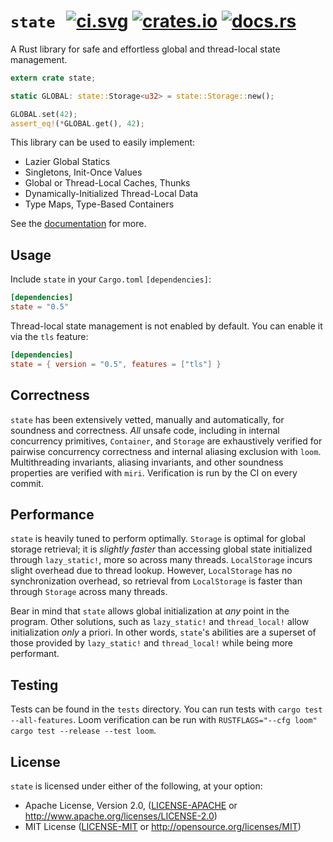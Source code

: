# `state` &thinsp; [![ci.svg]][ci] [![crates.io]][crate] [![docs.rs]][docs]

[crates.io]: https://img.shields.io/crates/v/state.svg
[crate]: https://crates.io/crates/state
[docs.rs]: https://docs.rs/state/badge.svg
[docs]: https://docs.rs/state
[ci.svg]: https://github.com/SergioBenitez/state/workflows/CI/badge.svg
[ci]: https://github.com/SergioBenitez/state/actions

A Rust library for safe and effortless global and thread-local state management.

```rust
extern crate state;

static GLOBAL: state::Storage<u32> = state::Storage::new();

GLOBAL.set(42);
assert_eq!(*GLOBAL.get(), 42);
```

This library can be used to easily implement:

  * Lazier Global Statics
  * Singletons, Init-Once Values
  * Global or Thread-Local Caches, Thunks
  * Dynamically-Initialized Thread-Local Data
  * Type Maps, Type-Based Containers

See the [documentation](https://docs.rs/state) for more.

## Usage

Include `state` in your `Cargo.toml` `[dependencies]`:

```toml
[dependencies]
state = "0.5"
```

Thread-local state management is not enabled by default. You can enable it
via the `tls` feature:

```toml
[dependencies]
state = { version = "0.5", features = ["tls"] }
```

## Correctness

`state` has been extensively vetted, manually and automatically, for soundness
and correctness. _All_ unsafe code, including in internal concurrency
primitives, `Container`, and `Storage` are exhaustively verified for pairwise
concurrency correctness and internal aliasing exclusion with `loom`.
Multithreading invariants, aliasing invariants, and other soundness properties
are verified with `miri`. Verification is run by the CI on every commit.

## Performance

`state` is heavily tuned to perform optimally. `Storage` is optimal for global
storage retrieval; it is _slightly faster_ than accessing global state
initialized through `lazy_static!`, more so across many threads. `LocalStorage`
incurs slight overhead due to thread lookup. However, `LocalStorage` has no
synchronization overhead, so retrieval from `LocalStorage` is faster than
through `Storage` across many threads.

Bear in mind that `state` allows global initialization at _any_ point in the
program. Other solutions, such as `lazy_static!` and `thread_local!` allow
initialization _only_ a priori. In other words, `state`'s abilities are a
superset of those provided by `lazy_static!` and `thread_local!` while being
more performant.

## Testing

Tests can be found in the `tests` directory. You can run tests with `cargo test
--all-features`. Loom verification can be run with `RUSTFLAGS="--cfg loom" cargo
test --release --test loom`.

## License

`state` is licensed under either of the following, at your option:

 * Apache License, Version 2.0, ([LICENSE-APACHE](LICENSE-APACHE) or http://www.apache.org/licenses/LICENSE-2.0)
 * MIT License ([LICENSE-MIT](LICENSE-MIT) or http://opensource.org/licenses/MIT)

